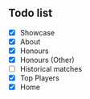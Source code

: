 ## Todo list

- [x] Showcase
- [x] About
- [x] Honours
- [x] Honours (Other)
- [ ] Historical matches
- [x] Top Players
- [x] Home